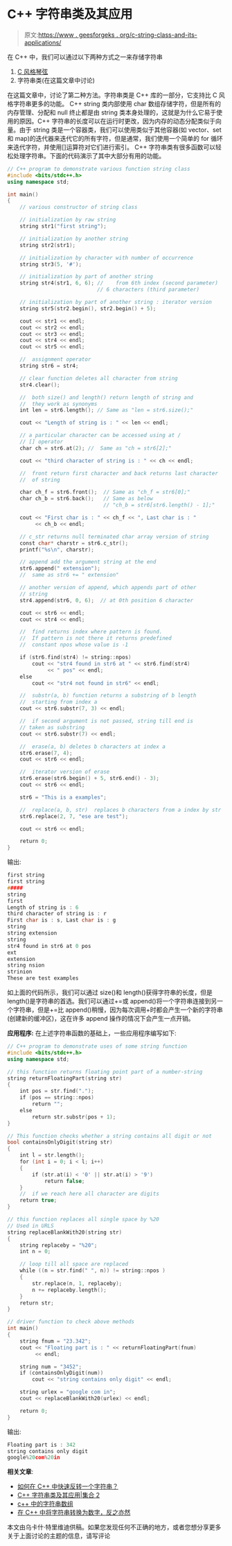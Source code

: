 # C++ 字符串类及其应用

> 原文:[https://www . geesforgeks . org/c-string-class-and-its-applications/](https://www.geeksforgeeks.org/c-string-class-and-its-applications/)

在 C++ 中，我们可以通过以下两种方式之一来存储字符串

1.  [C 风格琴弦](https://www.geeksforgeeks.org/storage-for-strings-in-c/)
2.  字符串类(在这篇文章中讨论)

在这篇文章中，讨论了第二种方法。字符串类是 C++ 库的一部分，它支持比 C 风格字符串更多的功能。
C++ string 类内部使用 char 数组存储字符，但是所有的内存管理、分配和 null 终止都是由 string 类本身处理的，这就是为什么它易于使用的原因。C++ 字符串的长度可以在运行时更改，因为内存的动态分配类似于向量。由于 string 类是一个容器类，我们可以使用类似于其他容器(如 vector、set 和 map)的迭代器来迭代它的所有字符，但是通常，我们使用一个简单的 for 循环来迭代字符，并使用[]运算符对它们进行索引。
C++ 字符串类有很多函数可以轻松处理字符串。下面的代码演示了其中大部分有用的功能。

```cpp
// C++ program to demonstrate various function string class
#include <bits/stdc++.h>
using namespace std;

int main()
{
    // various constructor of string class

    // initialization by raw string
    string str1("first string");

    // initialization by another string
    string str2(str1);

    // initialization by character with number of occurrence
    string str3(5, '#');

    // initialization by part of another string
    string str4(str1, 6, 6); //    from 6th index (second parameter)
                             // 6 characters (third parameter)

    // initialization by part of another string : iterator version
    string str5(str2.begin(), str2.begin() + 5);

    cout << str1 << endl;
    cout << str2 << endl;
    cout << str3 << endl;
    cout << str4 << endl;
    cout << str5 << endl;

    //  assignment operator
    string str6 = str4;

    // clear function deletes all character from string
    str4.clear();

    //  both size() and length() return length of string and
    //  they work as synonyms
    int len = str6.length(); // Same as "len = str6.size();"

    cout << "Length of string is : " << len << endl;

    // a particular character can be accessed using at /
    // [] operator
    char ch = str6.at(2); //  Same as "ch = str6[2];"

    cout << "third character of string is : " << ch << endl;

    //  front return first character and back returns last character
    //  of string

    char ch_f = str6.front();  // Same as "ch_f = str6[0];"
    char ch_b = str6.back();   // Same as below
                               // "ch_b = str6[str6.length() - 1];"

    cout << "First char is : " << ch_f << ", Last char is : "
         << ch_b << endl;

    // c_str returns null terminated char array version of string
    const char* charstr = str6.c_str();
    printf("%s\n", charstr);

    // append add the argument string at the end
    str6.append(" extension");
    //  same as str6 += " extension"

    // another version of append, which appends part of other
    // string
    str4.append(str6, 0, 6);  // at 0th position 6 character

    cout << str6 << endl;
    cout << str4 << endl;

    //  find returns index where pattern is found.
    //  If pattern is not there it returns predefined
    //  constant npos whose value is -1

    if (str6.find(str4) != string::npos)
        cout << "str4 found in str6 at " << str6.find(str4)
             << " pos" << endl;
    else
        cout << "str4 not found in str6" << endl;

    //  substr(a, b) function returns a substring of b length
    //  starting from index a
    cout << str6.substr(7, 3) << endl;

    //  if second argument is not passed, string till end is
    // taken as substring
    cout << str6.substr(7) << endl;

    //  erase(a, b) deletes b characters at index a
    str6.erase(7, 4);
    cout << str6 << endl;

    //  iterator version of erase
    str6.erase(str6.begin() + 5, str6.end() - 3);
    cout << str6 << endl;

    str6 = "This is a examples";

    //  replace(a, b, str)  replaces b characters from a index by str
    str6.replace(2, 7, "ese are test");

    cout << str6 << endl;

    return 0;
}
```

输出:

```cpp
first string
first string
#####
string
first
Length of string is : 6
third character of string is : r
First char is : s, Last char is : g
string
string extension
string
str4 found in str6 at 0 pos
ext
extension
string nsion
strinion
These are test examples
```

如上面的代码所示，我们可以通过 size()和 length()获得字符串的长度，但是 length()是字符串的首选。我们可以通过+=或 append()将一个字符串连接到另一个字符串，但是+=比 append()稍慢，因为每次调用+时都会产生一个新的字符串(创建新的缓冲区)，这在许多 append 操作的情况下会产生一点开销。

**应用程序:**
在上述字符串函数的基础上，一些应用程序编写如下:

```cpp
// C++ program to demonstrate uses of some string function
#include <bits/stdc++.h>
using namespace std;

// this function returns floating point part of a number-string
string returnFloatingPart(string str)
{
    int pos = str.find(".");
    if (pos == string::npos)
        return "";
    else
        return str.substr(pos + 1);
}

// This function checks whether a string contains all digit or not
bool containsOnlyDigit(string str)
{
    int l = str.length();
    for (int i = 0; i < l; i++)
    {
        if (str.at(i) < '0' || str.at(i) > '9')
            return false;
    }
    //  if we reach here all character are digits
    return true;
}

// this function replaces all single space by %20
// Used in URLS
string replaceBlankWith20(string str)
{
    string replaceby = "%20";
    int n = 0;

    // loop till all space are replaced
    while ((n = str.find(" ", n)) != string::npos )
    {
        str.replace(n, 1, replaceby);
        n += replaceby.length();
    }
    return str;
}

// driver function to check above methods
int main()
{
    string fnum = "23.342";
    cout << "Floating part is : " << returnFloatingPart(fnum) 
         << endl;

    string num = "3452";
    if (containsOnlyDigit(num))
        cout << "string contains only digit" << endl;

    string urlex = "google com in";
    cout << replaceBlankWith20(urlex) << endl;

    return 0;      
}
```

输出:

```cpp
Floating part is : 342
string contains only digit
google%20com%20in
```

**相关文章**:

*   [如何在 C++ 中快速反转一个字符串？](https://www.geeksforgeeks.org/quickly-reverse-string-c/)
*   [C++ 字符串类及其应用|集合 2](https://www.geeksforgeeks.org/c-string-class-applications-set-2/)
*   [c++ 中的字符串数组](https://www.geeksforgeeks.org/array-strings-c-3-different-ways-create/)
*   [在 C++ 中将字符串转换为数字，反之亦然](https://www.geeksforgeeks.org/converting-string-to-number-and-vice-versa-in-c/)

本文由乌卡什·特里维迪供稿。如果您发现任何不正确的地方，或者您想分享更多关于上面讨论的主题的信息，请写评论